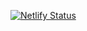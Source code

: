 [![Netlify Status](https://api.netlify.com/api/v1/badges/3ebaca50-79d1-49c9-8ed1-ecbca5d5c716/deploy-status)](https://app.netlify.com/sites/stoic-kowalevski-9e25aa/deploys)
